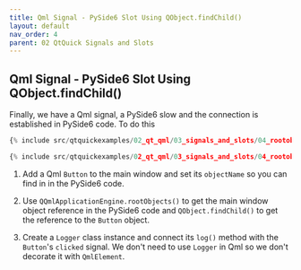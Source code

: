 ```yaml
---
title: Qml Signal - PySide6 Slot Using QObject.findChild()
layout: default
nav_order: 4
parent: 02 QtQuick Signals and Slots
---
```


## Qml Signal - PySide6 Slot Using QObject.findChild()

Finally, we have a Qml signal, a PySide6 slow and the connection is established in PySide6 code. To do this

```qml
{% include src/qtquickexamples/02_qt_qml/03_signals_and_slots/04_rootobject_findchild.qml %}
```

```python
{% include src/qtquickexamples/02_qt_qml/03_signals_and_slots/04_rootobject_findchild.py %}
```

1. Add a Qml `Button` to the main window and set its `objectName` so you can find in in the PySide6 code.

2. Use `QQmlApplicationEngine.rootObjects()` to get the main window object reference in the PySide6 code and `QObject.findChild()` to get the reference to the `Button` object.

3. Create a `Logger` class instance and connect its `log()` method with the `Button`'s `clicked` signal. We don't need to use `Logger` in Qml so we don't decorate it with `QmlElement`.